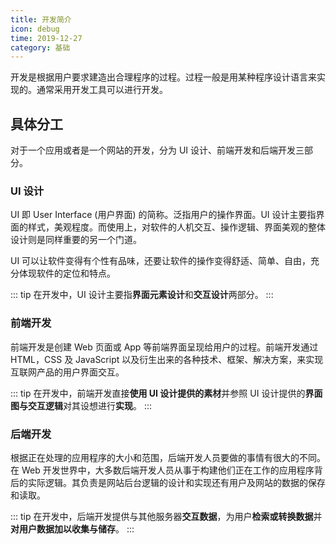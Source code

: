 ```yaml
---
title: 开发简介
icon: debug
time: 2019-12-27
category: 基础
---
```


开发是根据用户要求建造出合理程序的过程。过程一般是用某种程序设计语言来实现的。通常采用开发工具可以进行开发。

<!-- more -->

## 具体分工

对于一个应用或者是一个网站的开发，分为 UI 设计、前端开发和后端开发三部分。

### UI 设计

UI 即 User Interface (用户界面) 的简称。泛指用户的操作界面。UI 设计主要指界面的样式，美观程度。而使用上，对软件的人机交互、操作逻辑、界面美观的整体设计则是同样重要的另一个门道。

UI 可以让软件变得有个性有品味，还要让软件的操作变得舒适、简单、自由，充分体现软件的定位和特点。

::: tip
在开发中，UI 设计主要指**界面元素设计**和**交互设计**两部分。
:::

### 前端开发

前端开发是创建 Web 页面或 App 等前端界面呈现给用户的过程。前端开发通过 HTML，CSS 及 JavaScript 以及衍生出来的各种技术、框架、解决方案，来实现互联网产品的用户界面交互。

::: tip
在开发中，前端开发直接**使用 UI 设计提供的素材**并参照 UI 设计提供的**界面图与交互逻辑**对其设想进行**实现**。
:::

### 后端开发

根据正在处理的应用程序的大小和范围，后端开发人员要做的事情有很大的不同。在 Web 开发世界中，大多数后端开发人员从事于构建他们正在工作的应用程序背后的实际逻辑。其负责是网站后台逻辑的设计和实现还有用户及网站的数据的保存和读取。

::: tip
在开发中，后端开发提供与其他服务器**交互数据**，为用户**检索或转换数据**并**对用户数据加以收集与储存**。
:::
